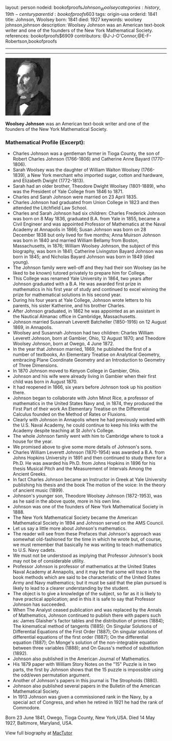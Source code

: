 layout: person
nodeid: bookofproofs$Johnson_Woolsey
categories: history,19th-century
parentid: bookofproofs$603
tags: origin-usa
orderid: 1841
title: Johnson, Woolsey
born: 1841
died: 1927
keywords: woolsey johnson,johnson
description: Woolsey Johnson was an American text-book writer and one of the founders of the New York Mathematical Society.
references: bookofproofs$6909
contributors: @J-J-O'Connor,@E-F-Robertson,bookofproofs

---



---

![Johnson_Woolsey.jpg](https://github.com/bookofproofs/bookofproofs.github.io/blob/main/_sources/_assets/images/portraits/Johnson_Woolsey.jpg?raw=true)

**Woolsey Johnson** was an American text-book writer and one of the founders of the New York Mathematical Society.

### Mathematical Profile (Excerpt):
* Charles Johnson was a gentleman farmer in Tioga County, the son of Robert Charles Johnson (1766-1806) and Catherine Anne Bayard (1770-1806).
* Sarah Woolsey  was the daughter of William Walton Woolsey (1766-1839), a New York merchant who imported sugar, cotton and hardware, and Elizabeth Dwight (1772-1813).
* Sarah had an older brother, Theodore Dwight Woolsey (1801-1889), who was the President of Yale College from 1846 to 1871.
* Charles and Sarah Johnson were married on 23 April 1835.
* Charles Johnson had graduated from Union College in 1823 and then attended the Litchfield Law School.
* Charles and Sarah Johnson had six children: Charles Frederick Johnson was born on 8 May 1836, graduated B.A. from Yale in 1855, became a Civil Engineer and was appointed Professor of Mathematics at the Naval Academy at Annapolis in 1866; Susan Johnson was born on 28 December 1838 but only lived for five months; Anna Muirson Johnson was born in 1840 and married William Bellamy from Boston, Massachusetts, in 1876; William Woolsey Johnson, the subject of this biography, was born in 1841; Catherine Livingston Bayard Johnson was born in 1845; and Nicholas Bayard Johnson was born in 1849 (died young).
* The Johnson family were well-off and they had their son Woolsey (as he liked to be known) tutored privately to prepare him for College.
* This College was renamed Yale University in 1864, two years after Johnson graduated with a B.A. He was awarded first prize in mathematics in his first year of study and continued to excel winning the prize for mathematical solutions in his second year.
* During his four years at Yale College, Johnson wrote letters to his parents, his sister Katherine, and his brother Charles.
* After Johnson graduated, in 1862 he was appointed as an assistant in the Nautical Almanac office in Cambridge, Massachusetts.
* Johnson married Susannah Leverett Batcheller (1850-1916) on 12 August 1869, in Annapolis.
* Woolsey and Susannah Johnson had two children: Charles William Leverett Johnson, born at Gambier, Ohio, 12 August 1870; and Theodore Woolsey Johnson, born at Owego, 4 June 1872.
* In the year that Johnson married, 1869, he published the first of a number of textbooks, An Elementary Treatise on Analytical Geometry, embracing Plane Coordinate Geometry and an Introduction to Geometry of Three Dimensions.
* In 1870 Johnson moved to Kenyon College in Gambier, Ohio.
* Johnson and his wife were already living in Gambier when their first child was born in August 1870.
* It had reopened in 1866, six years before Johnson took up his position there.
* Johnson began to collaborate with John Minot Rice, a professor of mathematics in the United States Navy and, in 1874, they produced the First Part of their work An Elementary Treatise on the Differential Calculus founded on the Method of Rates or Fluxions.
* Clearly with Johnson in Annapolis where he had previously worked with the U.S. Naval Academy, he could continue to keep his links with the Academy despite teaching at St John's College.
* The whole Johnson family went with him to Cambridge where to took a house for the year.
* We promised above to give some more details of Johnson's sons.
* Charles William Leverett Johnson (1870-1954) was awarded a B.A. from Johns Hopkins University in 1891 and then continued to study there for a Ph.D. He was awarded his Ph.D. from Johns Hopkins in 1896 for his thesis Musical Pitch and the Measurement of Intervals Among the Ancient Greeks.
* In fact Charles Johnson became an Instructor in Greek at Yale University publishing his thesis and the book The motion of the voice: In the theory of ancient music (1899).
* Johnson's younger son, Theodore Woolsey Johnson (1872-1953), was as he said in the above quote, more in his own line.
* Johnson was one of the founders of New York Mathematical Society in 1888.
* The New York Mathematical Society became the American Mathematical Society in 1894 and Johnson served on the AMS Council.
* Let us say a little more about Johnson's mathematics.
* The reader will see from these Prefaces that Johnson's approach was somewhat old-fashioned for the time in which he wrote but, of course, we must remember that basically he was writing to teach mathematics to U.S. Navy cadets.
* We must not be understood as implying that Professor Johnson's book may not be of considerable utility.
* Professor Johnson is professor of mathematics at the United States Naval Academy at Annapolis, and it may be that some will trace in the book methods which are said to be characteristic of the United States Army and Navy mathematics; but it must be said that the plan pursued is likely to lead to a clearer understanding by the student.
* The object is to give a knowledge of the subject, so far as it is likely to have practical application; and in this it is safe to say that Professor Johnson has succeeded.
* When The Analyst ceased publication and was replaced by the Annals of Mathematics, Johnson continued to publish there with papers such as: James Glaisher's factor tables and the distribution of primes (1884); The kinematical method of tangents (1885); On Singular Solutions of Differential Equations of the First Order (1887); On singular solutions of differential equations of the first order (1887); On the differential equation (1887); On Monge's solution of the non-integrable equation between three variables (1888); and On Gauss's method of substitution (1892).
* Johnson also published in the American Journal of Mathematics.
* His 1879 paper with William Story Notes on the "15" Puzzle is in two parts, the first by Johnson shows that the 15 puzzle is impossible using the odd/even permutation argument.
* Another of Johnson's papers in this journal is The Strophoids (1880).
* Johnson also published several papers in the Bulletin of the American Mathematical Society.
* In 1913 Johnson was given a commissioned rank in the Navy, by a special act of Congress, and when he retired in 1921 he had the rank of Commodore.

Born 23 June 1841, Owego, Tioga County, New York,USA. Died 14 May 1927, Baltimore, Maryland, USA.

View full biography at [MacTutor](https://mathshistory.st-andrews.ac.uk/Biographies/Johnson_Woolsey/)
